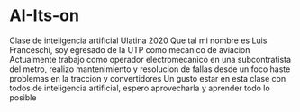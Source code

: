 # AI-Its-on
Clase de inteligencia artificial Ulatina 2020
Que tal mi nombre es Luis Franceschi, soy egresado de la UTP como mecanico de aviacion
Actualmente trabajo como operador electromecanico en una subcontratista del metro, realizo mantenimiento y resolucion de fallas desde un foco haste problemas en la traccion y convertidores
Un gusto estar en esta clase con todos de inteligencia artificial, espero aprovecharla y aprender todo lo posible
